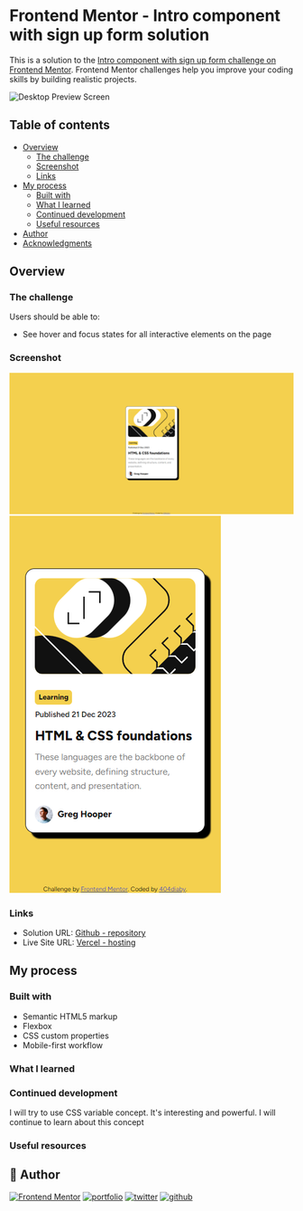 # Frontend Mentor - Intro component with sign up form solution

This is a solution to the [Intro component with sign up form challenge on Frontend Mentor](https://www.frontendmentor.io/challenges/intro-component-with-signup-form-5cf91bd49edda32581d28fd1). Frontend Mentor challenges help you improve your coding skills by building realistic projects. 

![Desktop Preview Screen](screenshot/desktop-preview.jpg)
## Table of contents

- [Overview](#overview)
  - [The challenge](#the-challenge)
  - [Screenshot](#screenshot)
  - [Links](#links)
- [My process](#my-process)
  - [Built with](#built-with)
  - [What I learned](#what-i-learned)
  - [Continued development](#continued-development)
  - [Useful resources](#useful-resources)
- [Author](#author)
- [Acknowledgments](#acknowledgments)


## Overview

### The challenge

Users should be able to:

- See hover and focus states for all interactive elements on the page

### Screenshot

![Desktop Screen](screenshots/desktopView.png)
![Mobile Screen](screenshots/mobileView.png)


### Links
- Solution URL: [Github - repository](https://github.com/404diaby/blog-preview-card)
- Live Site URL: [Vercel - hosting](https://blog-preview-card-beta-nine.vercel.app/)

## My process

### Built with

- Semantic HTML5 markup
- Flexbox
- CSS custom properties
- Mobile-first workflow

### What I learned


### Continued development

I will try to use CSS variable concept. It's interesting and powerful. I will continue to learn about this concept

### Useful resources




## 🔗 Author

[![Frontend Mentor](https://img.shields.io/badge/Front--end_mentor-0A66C2?style=for-the-badge&logo=symfony&logoColor=white)](https://www.frontendmentor.io/profile/404diaby)
[![portfolio](https://img.shields.io/badge/my_portfolio-FF7B00?style=for-the-badge&logo=ko-fi&logoColor=white)](https://diaby-mamadou.vercel.app/)
[![twitter](https://img.shields.io/badge/twitter-1DA1F2?style=for-the-badge&logo=twitter&logoColor=white)](https://twitter.com/404diaby)
[![github](https://img.shields.io/badge/github-000?style=for-the-badge&logo=github&logoColor=white)](https://github.com/404diaby)



